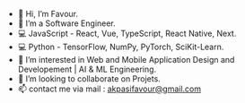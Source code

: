 - 👋 Hi, I’m Favour. 
- 🌱 I’m a Software Engineer.
- 💻 JavaScript - React, Vue, TypeScript, React Native, Next.
- 💻 Python - TensorFlow, NumPy, PyTorch, SciKit-Learn.
- 👀 I’m interested in Web and Mobile Application Design and Developement | AI & ML Engineering.
- 💞️ I’m looking to collaborate on Projets. 
- 📫 contact me via mail : akpasifavour@gmail.com
       

<!---
FavourAkpasi/FavourAkpasi is a ✨ special ✨ repository because its `README.md` (this file) appears on your GitHub profile.
You can click the Preview link to take a look at your changes.
--->

